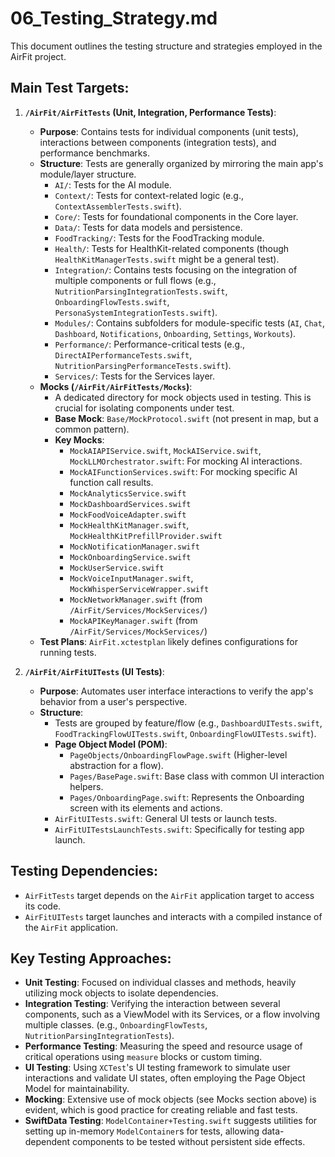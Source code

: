 # 06_Testing_Strategy.md

This document outlines the testing structure and strategies employed in the AirFit project.

## Main Test Targets:

1.  **`/AirFit/AirFitTests` (Unit, Integration, Performance Tests)**:
    *   **Purpose**: Contains tests for individual components (unit tests), interactions between components (integration tests), and performance benchmarks.
    *   **Structure**: Tests are generally organized by mirroring the main app's module/layer structure.
        *   `AI/`: Tests for the AI module.
        *   `Context/`: Tests for context-related logic (e.g., `ContextAssemblerTests.swift`).
        *   `Core/`: Tests for foundational components in the Core layer.
        *   `Data/`: Tests for data models and persistence.
        *   `FoodTracking/`: Tests for the FoodTracking module.
        *   `Health/`: Tests for HealthKit-related components (though `HealthKitManagerTests.swift` might be a general test).
        *   `Integration/`: Contains tests focusing on the integration of multiple components or full flows (e.g., `NutritionParsingIntegrationTests.swift`, `OnboardingFlowTests.swift`, `PersonaSystemIntegrationTests.swift`).
        *   `Modules/`: Contains subfolders for module-specific tests (`AI`, `Chat`, `Dashboard`, `Notifications`, `Onboarding`, `Settings`, `Workouts`).
        *   `Performance/`: Performance-critical tests (e.g., `DirectAIPerformanceTests.swift`, `NutritionParsingPerformanceTests.swift`).
        *   `Services/`: Tests for the Services layer.
    *   **Mocks (`/AirFit/AirFitTests/Mocks`)**:
        *   A dedicated directory for mock objects used in testing. This is crucial for isolating components under test.
        *   **Base Mock**: `Base/MockProtocol.swift` (not present in map, but a common pattern).
        *   **Key Mocks**:
            *   `MockAIAPIService.swift`, `MockAIService.swift`, `MockLLMOrchestrator.swift`: For mocking AI interactions.
            *   `MockAIFunctionServices.swift`: For mocking specific AI function call results.
            *   `MockAnalyticsService.swift`
            *   `MockDashboardServices.swift`
            *   `MockFoodVoiceAdapter.swift`
            *   `MockHealthKitManager.swift`, `MockHealthKitPrefillProvider.swift`
            *   `MockNotificationManager.swift`
            *   `MockOnboardingService.swift`
            *   `MockUserService.swift`
            *   `MockVoiceInputManager.swift`, `MockWhisperServiceWrapper.swift`
            *   `MockNetworkManager.swift` (from `/AirFit/Services/MockServices/`)
            *   `MockAPIKeyManager.swift` (from `/AirFit/Services/MockServices/`)
    *   **Test Plans**: `AirFit.xctestplan` likely defines configurations for running tests.

2.  **`/AirFit/AirFitUITests` (UI Tests)**:
    *   **Purpose**: Automates user interface interactions to verify the app's behavior from a user's perspective.
    *   **Structure**:
        *   Tests are grouped by feature/flow (e.g., `DashboardUITests.swift`, `FoodTrackingFlowUITests.swift`, `OnboardingFlowUITests.swift`).
        *   **Page Object Model (POM)**:
            *   `PageObjects/OnboardingFlowPage.swift` (Higher-level abstraction for a flow).
            *   `Pages/BasePage.swift`: Base class with common UI interaction helpers.
            *   `Pages/OnboardingPage.swift`: Represents the Onboarding screen with its elements and actions.
        *   `AirFitUITests.swift`: General UI tests or launch tests.
        *   `AirFitUITestsLaunchTests.swift`: Specifically for testing app launch.

## Testing Dependencies:

*   `AirFitTests` target depends on the `AirFit` application target to access its code.
*   `AirFitUITests` target launches and interacts with a compiled instance of the `AirFit` application.

## Key Testing Approaches:

*   **Unit Testing**: Focused on individual classes and methods, heavily utilizing mock objects to isolate dependencies.
*   **Integration Testing**: Verifying the interaction between several components, such as a ViewModel with its Services, or a flow involving multiple classes. (e.g., `OnboardingFlowTests`, `NutritionParsingIntegrationTests`).
*   **Performance Testing**: Measuring the speed and resource usage of critical operations using `measure` blocks or custom timing.
*   **UI Testing**: Using `XCTest`'s UI testing framework to simulate user interactions and validate UI states, often employing the Page Object Model for maintainability.
*   **Mocking**: Extensive use of mock objects (see Mocks section above) is evident, which is good practice for creating reliable and fast tests.
*   **SwiftData Testing**: `ModelContainer+Testing.swift` suggests utilities for setting up in-memory `ModelContainer`s for tests, allowing data-dependent components to be tested without persistent side effects.